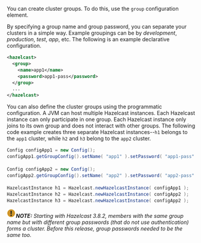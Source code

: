 
You can create cluster groups. To do this, use the `group` configuration element. 

By specifying a group name and group password, you can separate your clusters in a simple way. Example groupings can be by *development*, *production*, *test*, *app*, etc. The following is an example declarative configuration.

```xml
<hazelcast>
  <group>
    <name>app1</name>
    <password>app1-pass</password>
  </group>
  ...
</hazelcast>
```

You can also define the cluster groups using the programmatic configuration. A JVM can host multiple Hazelcast instances. Each Hazelcast instance can only participate in one group. Each Hazelcast instance only joins to its own group and does not interact with other groups. The following code example creates three separate Hazelcast instances--`h1` belongs to the `app1` cluster, while `h2` and `h3` belong to the `app2` cluster.

```java
Config configApp1 = new Config();
configApp1.getGroupConfig().setName( "app1" ).setPassword( "app1-pass" );

Config configApp2 = new Config();
configApp2.getGroupConfig().setName( "app2" ).setPassword( "app2-pass" );

HazelcastInstance h1 = Hazelcast.newHazelcastInstance( configApp1 );
HazelcastInstance h2 = Hazelcast.newHazelcastInstance( configApp2 );
HazelcastInstance h3 = Hazelcast.newHazelcastInstance( configApp2 );
```

![Note](../images/NoteSmall.jpg)***NOTE:*** *Starting with Hazelcast 3.8.2, members with the same group name but with different group passwords (that do not use authentication) forms a cluster. Before this release, group passwords needed to be the same too.*